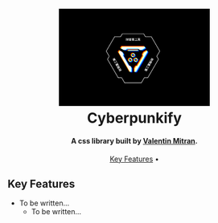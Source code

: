 <h1 align="center">
  <br>
<img src="https://github.com/ValentinMitran/Cyberpunkify/blob/master/cyberpunkify.png" alt="Cyberpunkify Image" width="300">
  <br>
  Cyberpunkify
  <br>
</h1>

<h4 align="center">A css library built by <a href="https://www.linkedin.com/in/valentinmitran/" target="_blank">Valentin Mitran</a>.</h4>

<p align="center">
  <a href="#key-features">Key Features</a> •
</p>

## Key Features

- To be written...
  - To be written...
